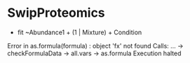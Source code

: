# SwipProteomics

*  fit ~Abundance1 + (1 | Mixture) + Condition

Error in as.formula(formula) : object 'fx' not found
Calls: <Anonymous> ... <Anonymous> -> checkFormulaData -> all.vars -> as.formula
Execution halted
